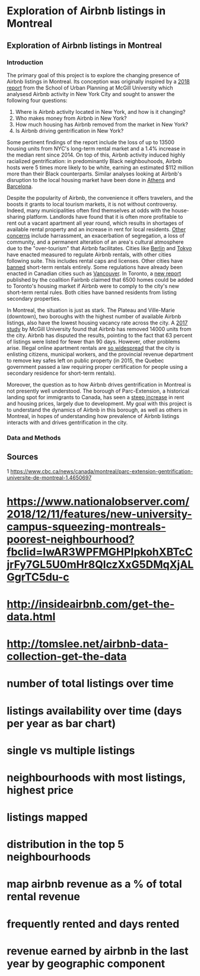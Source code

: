 # Exploration of Airbnb listings in Montreal
## Exploration of Airbnb listings in Montreal

### Introduction
The primary goal of this project is to explore the changing presence of Airbnb listings in Montreal. Its conception was originally inspired by a [2018 report](https://mcgill.ca/newsroom/files/newsroom/channels/attach/airbnb-report.pdf) from the School of Urban Planning at McGill University which analysesd Airbnb activity in New York City and sought to answer the following four questions:

1. Where is Airbnb activity located in New York, and how is it changing?
2. Who makes money from Airbnb in New York?
3. How much housing has Airbnb removed from the market in New York?
4. Is Airbnb driving gentrification in New York?

Some pertinent findings of the report include the loss of up to 13500 housing units from NYC's long-term rental market and a 1.4% increase in the median rent since 2014. On top of this, Airbnb activity induced highly racialized gentrification: in predominantly Black neighbouhoods, Airbnb hosts were 5 times more likely to be white, earning an estimated $112 million more than their Black counterparts. Similar analyses looking at Airbnb's disruption to the local housing market have been done in [Athens](https://medium.com/athenslivegr/mapping-the-dominance-of-airbnb-in-athens-4cb9e0657e80) and [Barcelona](https://towardsdatascience.com/statistical-overview-of-barcelonas-airbnb-market-83dc7d6be648).

Despite the popularity of Airbnb, the convenience it offers travelers, and the boosts it grants to local tourism markets, it is not without controversy. Indeed, many municipalities often find themselves at odds with the house-sharing platform. Landlords have found that it is often more profitable to rent out a vacant apartment all year round, which results in shortages of available rental property and an increase in rent for local residents. [Other concerns](https://www.bbc.com/news/business-45083954) include harrassment, an exacerbation of segregation, a loss of community, and a permanent alteration of an area's cultural atmosphere due to the "over-tourism" that Airbnb facilitates. Cities like [Berlin](https://www.bbc.com/news/av/technology-36185271/berlin-cracks-down-on-airbnb-rentals) and [Tokyo](https://www.bbc.com/news/business-44409187) have enacted measured to regulate Airbnb rentals, with other cities following suite. This includes rental caps and licenses. Other cities have [banned](https://www.nytimes.com/2018/06/23/world/europe/tourism-spain-airbnb-ban.html) short-term rentals entirely. Some regulations have already been enacted in Canadian cities such as [Vancouver](https://www.nytimes.com/2017/11/15/world/canada/vancouver-housing-airbnb.html?module=inline). In Toronto, a [new report](https://www.cbc.ca/news/canada/toronto/fairbnb-report-short-term-rentals-entire-homes-lost-1.4971332) published by the coalition Fairbnb claimed that 6500 homes could be added to Toronto's housing market if Airbnb were to comply to the city's new short-term rental rules. Both cities have banned residents from listing secondary properties.

In Montreal, the situation is just as stark. The Plateau and Ville-Marie (downtown), two boroughs with the highest number of available Airbnb listings, also have the lowest housing vacancy rate across the city. A [2017 study](https://globalnews.ca/news/4271771/montreal-borough-votes-to-restrict-airbnb-style-rentals-in-downtown-core/) by McGill University found that Airbnb has removed 14000 units from the city. Airbnb has disputed the results, pointing to the fact that 63 percent of listings were listed for fewer than 90 days. However, other problems arise. Illegal online apartment rentals are [so widespread](https://globalnews.ca/news/4826933/montreal-airbnb-illegal-apartments/) that the city is enlisting citizens, municipal workers, and the provincial revenue department to remove key safes left on public property (in 2015, the Quebec government passed a law requiring proper certification for people using a secondary residence for short-term rentals). 

Moreover, the question as to how Airbnb drives gentrification in Montreal is not presently well understood. The borough of Parc-Extension, a historical landing spot for immigrants to Canada, has seen a [steep increase](https://www.cbc.ca/news/canada/montreal/parc-extension-gentrification-universite-de-montreal-1.4650697) in rent and housing prices, largely due to development. My goal with this project is to understand the dynamics of Airbnb in this borough, as well as others in Montreal, in hopes of understanding how prevalence of Airbnb listings interacts with and drives gentrification in the city.

### Data and Methods



## Sources
1 https://www.cbc.ca/news/canada/montreal/parc-extension-gentrification-universite-de-montreal-1.4650697
# https://www.nationalobserver.com/2018/12/11/features/new-university-campus-squeezing-montreals-poorest-neighbourhood?fbclid=IwAR3WPFMGHPIpkohXBTcCjrFy7GL5U0mHr8QlczXxG5DMqXjALGgrTC5du-c
# 
# http://insideairbnb.com/get-the-data.html
# http://tomslee.net/airbnb-data-collection-get-the-data

# number of total listings over time
# listings availability over time (days per year as bar chart)
# single vs multiple listings
# neighbourhoods with most listings, highest price
# listings mapped
# distribution in the top 5 neighbourhoods
# map airbnb revenue as a % of total rental revenue
# frequently rented and days rented
# revenue earned by airbnb in the last year by geographic component
